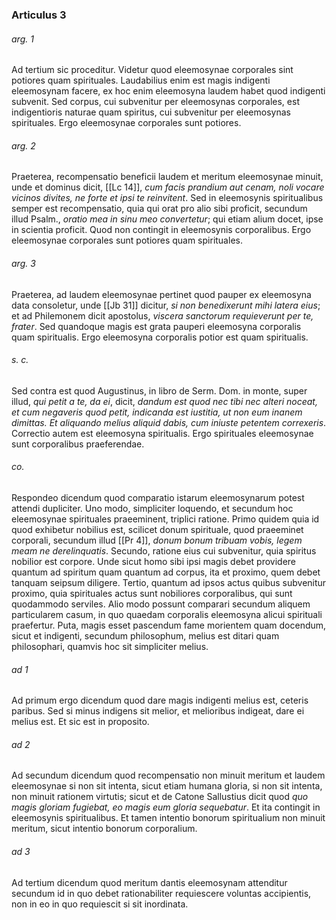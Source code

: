 ### Articulus 3

###### arg. 1
Ad tertium sic proceditur. Videtur quod eleemosynae corporales sint potiores quam spirituales. Laudabilius enim est magis indigenti eleemosynam facere, ex hoc enim eleemosyna laudem habet quod indigenti subvenit. Sed corpus, cui subvenitur per eleemosynas corporales, est indigentioris naturae quam spiritus, cui subvenitur per eleemosynas spirituales. Ergo eleemosynae corporales sunt potiores.

###### arg. 2
Praeterea, recompensatio beneficii laudem et meritum eleemosynae minuit, unde et dominus dicit, [[Lc 14]], *cum facis prandium aut cenam, noli vocare vicinos divites, ne forte et ipsi te reinvitent*. Sed in eleemosynis spiritualibus semper est recompensatio, quia qui orat pro alio sibi proficit, secundum illud Psalm., *oratio mea in sinu meo convertetur*; qui etiam alium docet, ipse in scientia proficit. Quod non contingit in eleemosynis corporalibus. Ergo eleemosynae corporales sunt potiores quam spirituales.

###### arg. 3
Praeterea, ad laudem eleemosynae pertinet quod pauper ex eleemosyna data consoletur, unde [[Jb 31]] dicitur, *si non benedixerunt mihi latera eius*; et ad Philemonem dicit apostolus, *viscera sanctorum requieverunt per te, frater*. Sed quandoque magis est grata pauperi eleemosyna corporalis quam spiritualis. Ergo eleemosyna corporalis potior est quam spiritualis.

###### s. c.
Sed contra est quod Augustinus, in libro de Serm. Dom. in monte, super illud, *qui petit a te, da ei*, dicit, *dandum est quod nec tibi nec alteri noceat, et cum negaveris quod petit, indicanda est iustitia, ut non eum inanem dimittas. Et aliquando melius aliquid dabis, cum iniuste petentem correxeris*. Correctio autem est eleemosyna spiritualis. Ergo spirituales eleemosynae sunt corporalibus praeferendae.

###### co.
Respondeo dicendum quod comparatio istarum eleemosynarum potest attendi dupliciter. Uno modo, simpliciter loquendo, et secundum hoc eleemosynae spirituales praeeminent, triplici ratione. Primo quidem quia id quod exhibetur nobilius est, scilicet donum spirituale, quod praeeminet corporali, secundum illud [[Pr 4]], *donum bonum tribuam vobis, legem meam ne derelinquatis*. Secundo, ratione eius cui subvenitur, quia spiritus nobilior est corpore. Unde sicut homo sibi ipsi magis debet providere quantum ad spiritum quam quantum ad corpus, ita et proximo, quem debet tanquam seipsum diligere. Tertio, quantum ad ipsos actus quibus subvenitur proximo, quia spirituales actus sunt nobiliores corporalibus, qui sunt quodammodo serviles. Alio modo possunt comparari secundum aliquem particularem casum, in quo quaedam corporalis eleemosyna alicui spirituali praefertur. Puta, magis esset pascendum fame morientem quam docendum, sicut et indigenti, secundum philosophum, melius est ditari quam philosophari, quamvis hoc sit simpliciter melius.

###### ad 1
Ad primum ergo dicendum quod dare magis indigenti melius est, ceteris paribus. Sed si minus indigens sit melior, et melioribus indigeat, dare ei melius est. Et sic est in proposito.

###### ad 2
Ad secundum dicendum quod recompensatio non minuit meritum et laudem eleemosynae si non sit intenta, sicut etiam humana gloria, si non sit intenta, non minuit rationem virtutis; sicut et de Catone Sallustius dicit quod *quo magis gloriam fugiebat, eo magis eum gloria sequebatur*. Et ita contingit in eleemosynis spiritualibus. Et tamen intentio bonorum spiritualium non minuit meritum, sicut intentio bonorum corporalium.

###### ad 3
Ad tertium dicendum quod meritum dantis eleemosynam attenditur secundum id in quo debet rationabiliter requiescere voluntas accipientis, non in eo in quo requiescit si sit inordinata.

